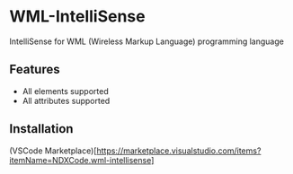 # WML-IntelliSense
IntelliSense for WML (Wireless Markup Language) programming language
## Features
- All elements supported
- All attributes supported
## Installation
(VSCode Marketplace)[https://marketplace.visualstudio.com/items?itemName=NDXCode.wml-intellisense]
